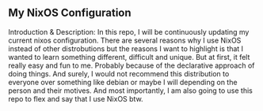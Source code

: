 ## My NixOS Configuration
Introduction & Description: In this repo, I will be continuously updating my current nixos configuration. There are several reasons why I use NixOS instead of other distrobutions but the reasons I want to highlight is that I wanted to learn something different, difficult and unique. But at first, it felt really easy and fun to me. Probably because of the declarative approach of doing things. And surely, I would not recommend this distribution to everyone over something like debian or maybe I will depending on the person and their motives. And most importantly, I am also going to use this repo to flex and say that I use NixOS btw.